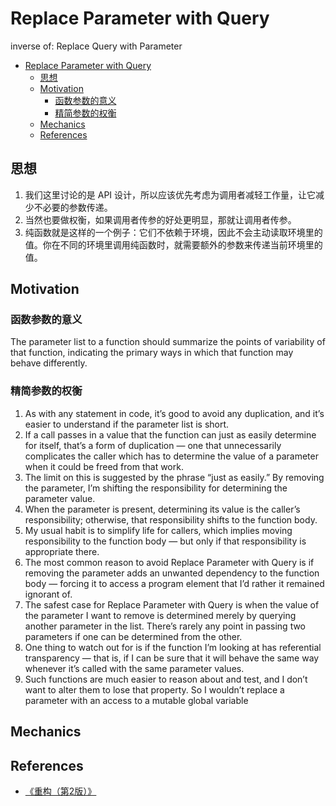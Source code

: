# Replace Parameter with Query

inverse of: Replace Query with Parameter


<!-- TOC -->

- [Replace Parameter with Query](#replace-parameter-with-query)
    - [思想](#思想)
    - [Motivation](#motivation)
        - [函数参数的意义](#函数参数的意义)
        - [精简参数的权衡](#精简参数的权衡)
    - [Mechanics](#mechanics)
    - [References](#references)

<!-- /TOC -->


## 思想
1. 我们这里讨论的是 API 设计，所以应该优先考虑为调用者减轻工作量，让它减少不必要的参数传递。
2. 当然也要做权衡，如果调用者传参的好处更明显，那就让调用者传参。
3. 纯函数就是这样的一个例子：它们不依赖于环境，因此不会主动读取环境里的值。你在不同的环境里调用纯函数时，就需要额外的参数来传递当前环境里的值。


## Motivation
### 函数参数的意义
The parameter list to a function should summarize the points of variability of that function, indicating the primary ways in which that function may behave differently. 

### 精简参数的权衡
1. As with any statement in code, it’s good to avoid any duplication, and it’s easier to understand if the parameter list is short. 
2. If a call passes in a value that the function can just as easily determine for itself, that’s a form of duplication — one that unnecessarily complicates the caller which has to determine the value of a parameter when it could be freed from that work.
3. The limit on this is suggested by the phrase “just as easily.” By removing the parameter, I’m shifting the responsibility for determining the parameter value.
4.  When the parameter is present, determining its value is the caller’s responsibility; otherwise, that responsibility shifts to the function body. 
5. My usual habit is to simplify life for callers, which implies moving responsibility to the function body — but only if that responsibility is appropriate there.
6. The most common reason to avoid Replace Parameter with Query is if removing the parameter adds an unwanted dependency to the function body — forcing it to access a program element that I’d rather it remained ignorant of. 
7.  The safest case for Replace Parameter with Query is when the value of the parameter I want to remove is determined merely by querying another parameter in the list. There’s rarely any point in passing two parameters if one can be determined from the other. 
8. One thing to watch out for is if the function I’m looking at has referential transparency — that is, if I can be sure that it will behave the same way whenever it’s called with the same parameter values. 
9. Such functions are much easier to reason about and test, and I don’t want to alter them to lose that property. So I wouldn’t replace a parameter with an access to a mutable global variable


## Mechanics


## References
* [《重构（第2版）》](https://book.douban.com/subject/33400354/)
